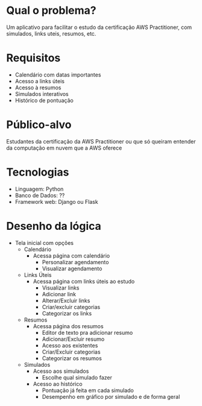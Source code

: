 # Qual o problema?
Um aplicativo para facilitar o estudo da certificação AWS Practitioner, com simulados, links uteis, resumos, etc.

# Requisitos
* Calendário com datas importantes
* Acesso a links úteis
* Acesso à resumos
* Simulados interativos
* Histórico de pontuação

# Público-alvo
Estudantes da certificação da AWS Practitioner ou que só queiram entender da computação em nuvem que a AWS oferece

# Tecnologias
* Linguagem: Python
* Banco de Dados: ??
* Framework web: Django ou Flask

# Desenho da lógica
* Tela inicial com opções
    * Calendário
        * Acessa página com calendário 
            * Personalizar agendamento
            * Visualizar agendamento 
    * Links Úteis
        * Acessa página com links úteis ao estudo
            * Visualizar links
            * Adicionar link
            * Alterar/Excluir links
            * Criar/excluir categorias
            * Categorizar os links
    * Resumos
        * Acessa página dos resumos
            * Editor de texto pra adicionar resumo
            * Adicionar/Excluir resumo
            * Acesso aos existentes
            * Criar/Excluir categorias
            * Categorizar os resumos
    * Simulados 
        * Acesso aos simulados
            * Escolhe qual simulado fazer
        * Acesso ao histórico
            * Pontuação já feita em cada simulado
            * Desempenho em gráfico por simulado e de forma geral
